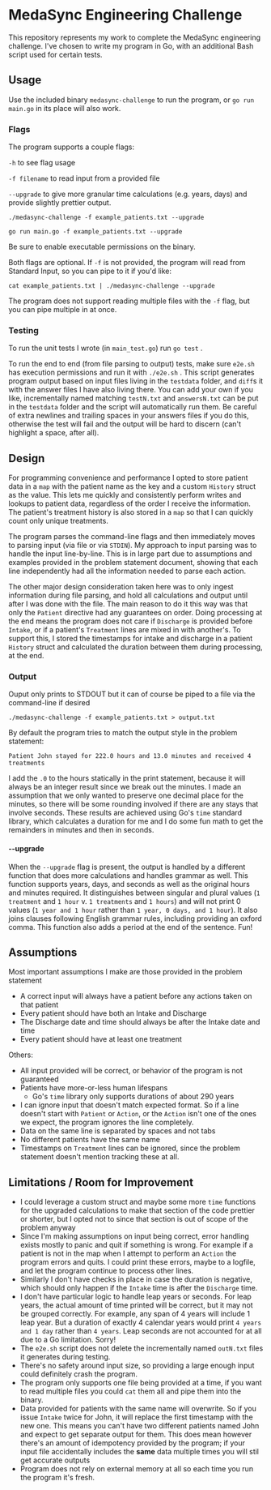 # MedaSync Engineering Challenge
This repository represents my work to complete the MedaSync engineering challenge. I've chosen to write my program in Go, with an additional Bash script used for certain tests.

## Usage
Use the included binary `medasync-challenge` to run the program, or `go run main.go` in its place will also work.

### Flags
The program supports a couple flags:

`-h` to see flag usage

`-f filename` to read input from a provided file

`--upgrade` to give more granular time calculations (e.g. years, days) and provide slightly prettier output.

```
./medasync-challenge -f example_patients.txt --upgrade
```

```
go run main.go -f example_patients.txt --upgrade
```

Be sure to enable executable permissions on the binary.

Both flags are optional. If `-f` is not provided, the program will read from Standard Input, so you can pipe to it if you'd like:

```
cat example_patients.txt | ./medasync-challenge --upgrade
```

The program does not support reading multiple files with the `-f` flag, but you can pipe multiple in at once.

### Testing
To run the unit tests I wrote (in `main_test.go`) run `go test` .

To run the end to end (from file parsing to output) tests, make sure `e2e.sh` has execution permissions and run it with `./e2e.sh` . This script generates program output based on input files living in the `testdata` folder, and `diff`s it with the answer files I have also living there. You can add your own if you like, incrementally named matching `testN.txt` and `answersN.txt` can be put in the `testdata` folder and the script will automatically run them. Be careful of extra newlines and trailing spaces in your answers files if you do this, otherwise the test will fail and the output will be hard to discern (can't highlight a space, after all).

## Design
For programming convenience and performance I opted to store patient data in a `map` with the patient name as the key and a custom `History` struct as the value. This lets me quickly and consistently perform writes and lookups to patient data, regardless of the order I receive the information. The patient's treatment history is also stored in a `map` so that I can quickly count only unique treatments.

The program parses the command-line flags and then immediately moves to parsing input (via file or via `STDIN`). My approach to input parsing was to handle the input line-by-line. This is in large part due to assumptions and examples provided in the problem statement document, showing that each line independently had all the information needed to parse each action. 

The other major design consideration taken here was to only ingest information during file parsing, and hold all calculations and output until after I was done with the file. The main reason to do it this way was that only the `Patient` directive had any guarantees on order. Doing processing at the end means the program does not care if `Discharge` is provided before `Intake`, or if a patient's `Treatment` lines are mixed in with another's. To support this, I stored the timestamps for intake and discharge in a patient `History` struct and calculated the duration between them during processing, at the end.

### Output
Ouput only prints to STDOUT but it can of course be piped to a file via the command-line if desired
```
./medasync-challenge -f example_patients.txt > output.txt
```
By default the program tries to match the output style in the problem statement:
```
Patient John stayed for 222.0 hours and 13.0 minutes and received 4 treatments
```
I add the `.0` to the hours statically in the print statement, because it will always be an integer result since we break out the minutes. I made an assumption that we only wanted to preserve one decimal place for the minutes, so there will be some rounding involved if there are any stays that involve seconds. These results are achieved using Go's `time` standard library, which calculates a duration for me and I do some fun math to get the remainders in minutes and then in seconds.
#### --upgrade
When the `--upgrade` flag is present, the output is handled by a different function that does more calculations and handles grammar as well. This function supports years, days, and seconds as well as the original hours and minutes required. It distinguishes between singular and plural values (`1 treatment` and `1 hour` v. `1 treatments` and `1 hours`) and will not print 0 values (`1 year and 1 hour` rather than `1 year, 0 days, and 1 hour`). It also joins clauses following English grammar rules, including providing an oxford comma. This function also adds a period at the end of the sentence. Fun!

## Assumptions
Most important assumptions I make are those provided in the problem statement
* A correct input will always have a patient before any actions taken on that patient
* Every patient should have both an Intake and Discharge
* The Discharge date and time should always be after the Intake date and time
* Every patient should have at least one treatment

Others:
* All input provided will be correct, or behavior of the program is not guaranteed
* Patients have more-or-less human lifespans
    * Go's `time` library only supports durations of about 290 years
* I can ignore input that doesn't match expected format. So if a line doesn't start with `Patient` or `Action`, or the `Action` isn't one of the ones we expect, the program ignores the line completely.
* Data on the same line is separated by spaces and not tabs
* No different patients have the same name
* Timestamps on `Treatment` lines can be ignored, since the problem statement doesn't mention tracking these at all.

## Limitations / Room for Improvement
* I could leverage a custom struct and maybe some more `time` functions for the upgraded calculations to make that section of the code prettier or shorter, but I opted not to since that section is out of scope of the problem anyway
* Since I'm making assumptions on input being correct, error handling exists mostly to panic and quit if something is wrong. For example if a patient is not in the map when I attempt to perform an `Action` the program errors and quits. I could print these errors, maybe to a logfile, and let the program continue to process other lines.
* Similarly I don't have checks in place in case the duration is negative, which should only happen if the `Intake` time is after the `Discharge` time.
* I don't have particular logic to handle leap years or seconds. For leap years, the actual amount of time printed will be correct, but it may not be grouped correctly. For example, any span of 4 years will include 1 leap year. But a duration of exactly 4 calendar years would print `4 years and 1 day` rather than `4 years`. Leap seconds are not accounted for at all due to a Go limitation. Sorry!
* The `e2e.sh` script does not delete the incrementally named `outN.txt` files it generates during testing.
* There's no safety around input size, so providing a large enough input could definitely crash the program.
* The program only supports one file being provided at a time, if you want to read multiple files you could `cat` them all and pipe them into the binary.
* Data provided for patients with the same name will overwrite. So if you issue `Intake` twice for John, it will replace the first timestamp with the new one. This means you can't have two different patients named John and expect to get separate output for them. This does mean however there's an amount of idempotency provided by the program; if your input file accidentally includes the **same** data multiple times you will stil get accurate outputs
* Program does not rely on external memory at all so each time you run the program it's fresh.
